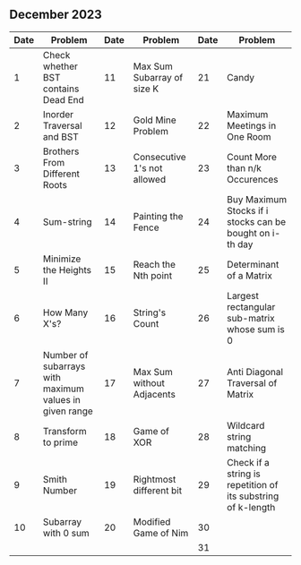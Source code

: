 ## December 2023

| Date | Problem                                                | Date | Problem                     | Date | Problem                                                      |
| ---- | ------------------------------------------------------ | ---- | --------------------------- | ---- | ------------------------------------------------------------ |
| 1    | Check whether BST contains Dead End                    | 11   | Max Sum Subarray of size K  | 21   | Candy                                                        |
| 2    | Inorder Traversal and BST                              | 12   | Gold Mine Problem           | 22   | Maximum Meetings in One Room                                 |
| 3    | Brothers From Different Roots                          | 13   | Consecutive 1's not allowed | 23   | Count More than n/k Occurences                               |
| 4    | Sum-string                                             | 14   | Painting the Fence          | 24   | Buy Maximum Stocks if i stocks can be bought on i-th day     |
| 5    | Minimize the Heights II                                | 15   | Reach the Nth point         | 25   | Determinant of a Matrix                                      |
| 6    | How Many X's?                                          | 16   | String's Count              | 26   | Largest rectangular sub-matrix whose sum is 0                |
| 7    | Number of subarrays with maximum values in given range | 17   | Max Sum without Adjacents   | 27   | Anti Diagonal Traversal of Matrix                            |
| 8    | Transform to prime                                     | 18   | Game of XOR                 | 28   | Wildcard string matching                                     |
| 9    | Smith Number                                           | 19   | Rightmost different bit     | 29   | Check if a string is repetition of its substring of k-length |
| 10   | Subarray with 0 sum                                    | 20   | Modified Game of Nim        | 30   |                                                              |
|      |                                                        |      |                             | 31   |                                                              |
